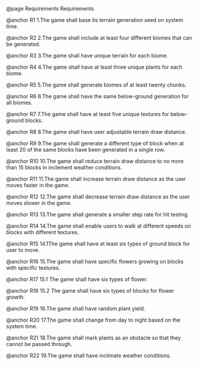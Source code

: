 @page Requirements Requirements

@anchor R1 1.The game shall base its terrain generation seed on system time.

@anchor R2 2.The game shall include at least four different biomes that can be generated.

@anchor R3 3.The game shall have unique terrain for each biome.

@anchor R4 4.The game shall have at least three unique plants for each biome.

@anchor R5 5.The game shall generate biomes of at least twenty chunks.

@anchor R6 6.The game shall have the same below-ground generation for all biomes.

@anchor R7 7.The game shall have at least five unique textures for below-ground blocks.

@anchor R8 8.The game shall have user adjustable terrain draw distance.

@anchor R9 9.The game shall generate a different type of block when at least 20 of the same blocks have been generated in a single row.

@anchor R10 10.The game shall reduce terrain draw distance to no more than 15 blocks in inclement weather conditions.

@anchor R11 11.The game shall increase terrain draw distance as the user moves faster in the game.

@anchor R12 12.The game shall decrease terrain draw distance as the user moves slower in the game.

@anchor R13 13.The game shall generate a smaller step rate for hit testing.

@anchor R14 14.The game shall enable users to walk at different speeds on blocks with different textures.

@anchor R15 14.1The game shall have at least six types of ground block for user to move.

@anchor R16 15.The game shall have specific flowers growing on blocks with specific textures.

@anchor R17 15.1 The game shall have six types of flower.

@anchor R18 15.2   The game shall have six types of blocks for flower growth.

@anchor R19 16.The game shall have random plant yield.

@anchor R20 17.The game shall change from day to night based on the system time.

@anchor R21 18.The game shall mark plants as an obstacle so that they cannot be passed through. 

@anchor R22 19.The game shall have inclimate weather conditions.
